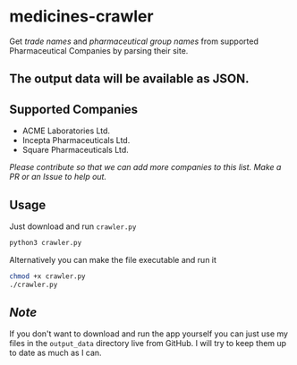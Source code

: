 # medicines-crawler
Get *trade names* and *pharmaceutical group names* from supported Pharmaceutical Companies by parsing their site.

The output data will be available as JSON.
---
## Supported Companies
* ACME Laboratories Ltd.
* Incepta Pharmaceuticals Ltd.
* Square Pharmaceuticals Ltd.

_Please contribute so that we can add more companies to this list. Make a PR or an Issue to help out._

## Usage
Just download and run `crawler.py`
```bash
python3 crawler.py
```

Alternatively you can make the file executable and run it
```bash
chmod +x crawler.py
./crawler.py
```

## _Note_
If you don't want to download and run the app yourself you can just use my files in the `output_data` directory live from GitHub.
I will try to keep them up to date as much as I can.
